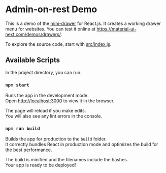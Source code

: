 # Admin-on-rest Demo

This is a demo of the [mini-drawer](https://material-ui-next.com/demos/drawers/) for React.js. It creates a working drawer menu for websites. You can test it online at https://material-ui-next.com/demos/drawers/.

To explore the source code, start with [src/index.js](https://github.com/marmelab/admin-on-rest-demo/blob/master/src/index.js).

## Available Scripts

In the project directory, you can run:

### `npm start`

Runs the app in the development mode.<br>
Open [http://localhost:3000](http://localhost:3000) to view it in the browser.

The page will reload if you make edits.<br>
You will also see any lint errors in the console.

### `npm run build`

Builds the app for production to the `build` folder.<br>
It correctly bundles React in production mode and optimizes the build for the best performance.

The build is minified and the filenames include the hashes.<br>
Your app is ready to be deployed!
